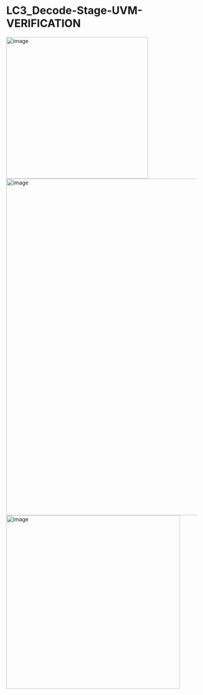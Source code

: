 # LC3_Decode-Stage-UVM-VERIFICATION
<img width="374" alt="image" src="https://github.com/user-attachments/assets/4f3eee68-2cc6-477c-a2f3-f10cca56a7e9">

<img width="889" alt="image" src="https://github.com/user-attachments/assets/71de3078-b020-433c-85fb-1b1ca32126ba">

<img width="458" alt="image" src="https://github.com/user-attachments/assets/2ffdb485-04f8-4e73-9f5b-787bb51cd98f">

